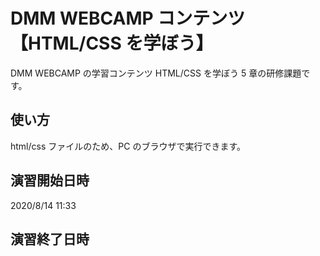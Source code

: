 # DMM WEBCAMP コンテンツ【HTML/CSS を学ぼう】

DMM WEBCAMP の学習コンテンツ HTML/CSS を学ぼう 5 章の研修課題です。

## 使い方

html/css ファイルのため、PC のブラウザで実行できます。

## 演習開始日時

2020/8/14 11:33

## 演習終了日時

